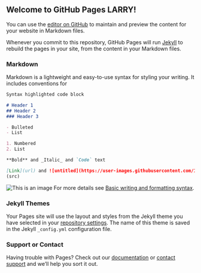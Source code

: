 ## Welcome to GitHub Pages LARRY!

You can use the [editor on GitHub](https://github.com/fpkmedia/fpkmedia/edit/gh-pages/index.md) to maintain and preview the content for your website in Markdown files.

Whenever you commit to this repository, GitHub Pages will run [Jekyll](https://jekyllrb.com/) to rebuild the pages in your site, from the content in your Markdown files.

### Markdown

Markdown is a lightweight and easy-to-use syntax for styling your writing. It includes conventions for

```markdown
Syntax highlighted code block

# Header 1
## Header 2
### Header 3

- Bulleted
- List

1. Numbered
2. List

**Bold** and _Italic_ and `Code` text

[Link](url) and ![untitled](https://user-images.githubusercontent.com/106042101/169727395-9be42b2e-d240-4d1c-a14b-8addef8d63ca.png)
(src)
```
![This is an image]([https://myoctocat.com/assets/images/base-octocat.svg](https://user-images.githubusercontent.com/106042101/169727395-9be42b2e-d240-4d1c-a14b-8addef8d63ca.png))
For more details see [Basic writing and formatting syntax](https://docs.github.com/en/github/writing-on-github/getting-started-with-writing-and-formatting-on-github/basic-writing-and-formatting-syntax).

### Jekyll Themes

Your Pages site will use the layout and styles from the Jekyll theme you have selected in your [repository settings](https://github.com/fpkmedia/fpkmedia/settings/pages). The name of this theme is saved in the Jekyll `_config.yml` configuration file.

### Support or Contact

Having trouble with Pages? Check out our [documentation](https://docs.github.com/categories/github-pages-basics/) or [contact support](https://support.github.com/contact) and we’ll help you sort it out.
